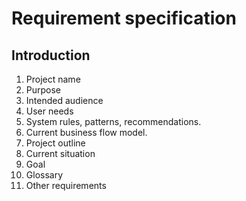 
Requirement specification
========
## Introduction
1. Project name
2. Purpose
3. Intended audience
4. User needs 
5. System rules, patterns, recommendations.
6. Current business flow model.
7. Project outline 
8. Current situation 
9. Goal  
10. Glossary
11. Other requirements
